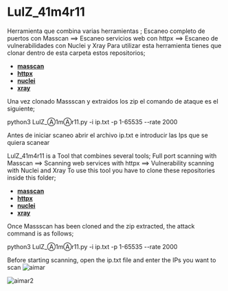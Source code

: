 
# LulZ_41m4r11
Herramienta que combina varias herramientas ; Escaneo completo de puertos con Masscan ==> Escaneo servicios web con httpx ==> Escaneo de vulnerabilidades con Nuclei y  Xray
Para utilizar esta herramienta tienes que clonar dentro de esta carpeta estos repositorios;
* **[masscan](https://github.com/robertdavidgraham/masscan)**
* **[httpx](https://github.com/projectdiscovery/httpx/releases/)**
* **[nuclei](https://github.com/projectdiscovery/nuclei/releases)**
* **[xray](https://github.com/chaitin/xray/releases/tag/1.8.4)**

Una vez clonado Massscan y extraidos los zip el comando de ataque es el siguiente;

python3 LulZ_Ⓐ1mⒶr11.py -i ip.txt -p 1-65535 --rate 2000

Antes de iniciar scaneo abrir el archivo ip.txt e introducir las Ips que se quiera scanear

LulZ_41m4r11 is a Tool that combines several tools; Full port scanning with Masscan ==> Scanning web services with httpx ==> Vulnerability scanning with Nuclei and Xray 
To use this tool you have to clone these repositories inside this folder;
* **[masscan](https://github.com/robertdavidgraham/masscan)**
* **[httpx](https://github.com/projectdiscovery/httpx/releases/)**
* **[nuclei](https://github.com/projectdiscovery/nuclei/releases)**
* **[xray](https://github.com/chaitin/xray/releases/tag/1.8.4)**

Once Massscan has been cloned and the zip extracted, the attack command is as follows;

python3 LulZ_Ⓐ1mⒶr11.py -i ip.txt -p 1-65535 --rate 2000

Before starting scanning, open the ip.txt file and enter the IPs you want to scan
![aimar](https://github.com/user-attachments/assets/0d02244b-0528-4783-a22b-3bf993834e83)

![aimar2](https://github.com/user-attachments/assets/0119348e-5873-4b45-8a98-b77b68b35ca9)

